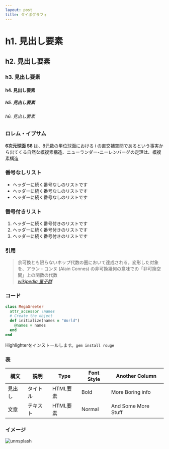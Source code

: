 ```yaml
---
layout: post
title: タイポグラフィ
---
```


# h1. 見出し要素

## h2. 見出し要素

### h3. 見出し要素

#### h4. 見出し要素

##### h5. 見出し要素

###### h6. 見出し要素

### ロレム・イプサム

**6次元球面 S6** は、8元数の単位球面における i の直交補空間であるという事実から出てくる自然な概複素構造、ニューランダー-ニーレンバーグの定理は、概複素構造

### 番号なしリスト

- ヘッダーに続く番号なしのリストです
- ヘッダーに続く番号なしのリストです
- ヘッダーに続く番号なしのリストです

### 番号付きリスト

1. ヘッダーに続く番号付きのリストです
2. ヘッダーに続く番号付きのリストです
3. ヘッダーに続く番号付きのリストです

### 引用

>余可換とも限らないホップ代数の圏において達成される。変形した対象を、アラン・コンヌ (Alain Connes) の非可換幾何の意味での「非可換空間」上の関数の代数<br/>
><i>[wikipedia 量子群](https://ja.wikipedia.org/wiki/%E9%87%8F%E5%AD%90%E7%BE%A4)</i>

### コード

```ruby
class MegaGreeter
  attr_accessor :names
  # Create the object
  def initialize(names = "World")
    @names = names
  end
end
```

Highlighterをインストールします。`gem install rouge`

### 表

|構文|説明|Type|Font Style|Another Column|
|---|---|---|---|---|
|見出し|タイトル|HTML要素|Bold|More Boring info|
|文章|テキスト|HTML要素|Normal|And Some More Stuff|

### イメージ

![unnsplash](https://source.unsplash.com/random/600x300)